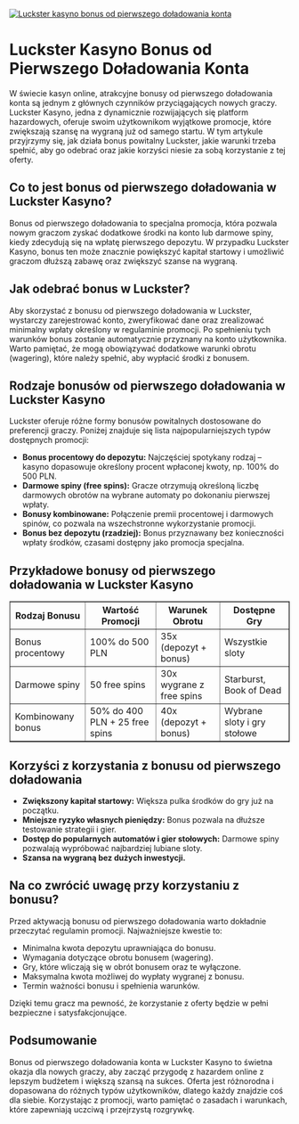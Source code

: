 [![Luckster kasyno bonus od pierwszego doładowania konta](https://123-caf.pages.dev/gitsignup.png)](https://vrmoo.ru/Bt82HjjY)

<h1>Luckster Kasyno Bonus od Pierwszego Doładowania Konta</h1> <p>W świecie kasyn online, atrakcyjne bonusy od pierwszego doładowania konta są jednym z głównych czynników przyciągających nowych graczy. Luckster Kasyno, jedna z dynamicznie rozwijających się platform hazardowych, oferuje swoim użytkownikom wyjątkowe promocje, które zwiększają szansę na wygraną już od samego startu. W tym artykule przyjrzymy się, jak działa bonus powitalny Luckster, jakie warunki trzeba spełnić, aby go odebrać oraz jakie korzyści niesie za sobą korzystanie z tej oferty.</p> <h2>Co to jest bonus od pierwszego doładowania w Luckster Kasyno?</h2> <p>Bonus od pierwszego doładowania to specjalna promocja, która pozwala nowym graczom zyskać dodatkowe środki na konto lub darmowe spiny, kiedy zdecydują się na wpłatę pierwszego depozytu. W przypadku Luckster Kasyno, bonus ten może znacznie powiększyć kapitał startowy i umożliwić graczom dłuższą zabawę oraz zwiększyć szanse na wygraną.</p> <h2>Jak odebrać bonus w Luckster?</h2> <p>Aby skorzystać z bonusu od pierwszego doładowania w Luckster, wystarczy zarejestrować konto, zweryfikować dane oraz zrealizować minimalny wpłaty określony w regulaminie promocji. Po spełnieniu tych warunków bonus zostanie automatycznie przyznany na konto użytkownika. Warto pamiętać, że mogą obowiązywać dodatkowe warunki obrotu (wagering), które należy spełnić, aby wypłacić środki z bonusem.</p> <h2>Rodzaje bonusów od pierwszego doładowania w Luckster Kasyno</h2> <p>Luckster oferuje różne formy bonusów powitalnych dostosowane do preferencji graczy. Poniżej znajduje się lista najpopularniejszych typów dostępnych promocji:</p> <ul>   <li><strong>Bonus procentowy do depozytu:</strong> Najczęściej spotykany rodzaj – kasyno dopasowuje określony procent wpłaconej kwoty, np. 100% do 500 PLN.</li>   <li><strong>Darmowe spiny (free spins):</strong> Gracze otrzymują określoną liczbę darmowych obrotów na wybrane automaty po dokonaniu pierwszej wpłaty.</li>   <li><strong>Bonusy kombinowane:</strong> Połączenie premii procentowej i darmowych spinów, co pozwala na wszechstronne wykorzystanie promocji.</li>   <li><strong>Bonus bez depozytu (rzadziej):</strong> Bonus przyznawany bez konieczności wpłaty środków, czasami dostępny jako promocja specjalna.</li> </ul> <h2>Przykładowe bonusy od pierwszego doładowania w Luckster Kasyno</h2> <table border="1" cellpadding="8" cellspacing="0">   <thead>     <tr>       <th>Rodzaj Bonusu</th>       <th>Wartość Promocji</th>       <th>Warunek Obrotu</th>       <th>Dostępne Gry</th>     </tr>   </thead>   <tbody>     <tr>       <td>Bonus procentowy</td>       <td>100% do 500 PLN</td>       <td>35x (depozyt + bonus)</td>       <td>Wszystkie sloty</td>     </tr>     <tr>       <td>Darmowe spiny</td>       <td>50 free spins</td>       <td>30x wygrane z free spins</td>       <td>Starburst, Book of Dead</td>     </tr>     <tr>       <td>Kombinowany bonus</td>       <td>50% do 400 PLN + 25 free spins</td>       <td>40x (depozyt + bonus)</td>       <td>Wybrane sloty i gry stołowe</td>     </tr>   </tbody> </table> <h2>Korzyści z korzystania z bonusu od pierwszego doładowania</h2> <ul>   <li><strong>Zwiększony kapitał startowy:</strong> Większa pulka środków do gry już na początku.</li>   <li><strong>Mniejsze ryzyko własnych pieniędzy:</strong> Bonus pozwala na dłuższe testowanie strategii i gier.</li>   <li><strong>Dostęp do popularnych automatów i gier stołowych:</strong> Darmowe spiny pozwalają wypróbować najbardziej lubiane sloty.</li>   <li><strong>Szansa na wygraną bez dużych inwestycji.</strong></li> </ul> <h2>Na co zwrócić uwagę przy korzystaniu z bonusu?</h2> <p>Przed aktywacją bonusu od pierwszego doładowania warto dokładnie przeczytać regulamin promocji. Najważniejsze kwestie to:</p> <ul>   <li>Minimalna kwota depozytu uprawniająca do bonusu.</li>   <li>Wymagania dotyczące obrotu bonusem (wagering).</li>   <li>Gry, które wliczają się w obrót bonusem oraz te wyłączone.</li>   <li>Maksymalna kwota możliwej do wypłaty wygranej z bonusu.</li>   <li>Termin ważności bonusu i spełnienia warunków.</li> </ul> <p>Dzięki temu gracz ma pewność, że korzystanie z oferty będzie w pełni bezpieczne i satysfakcjonujące.</p> <h2>Podsumowanie</h2> <p>Bonus od pierwszego doładowania konta w Luckster Kasyno to świetna okazja dla nowych graczy, aby zacząć przygodę z hazardem online z lepszym budżetem i większą szansą na sukces. Oferta jest różnorodna i dopasowana do różnych typów użytkowników, dlatego każdy znajdzie coś dla siebie. Korzystając z promocji, warto pamiętać o zasadach i warunkach, które zapewniają uczciwą i przejrzystą rozgrywkę.</p>